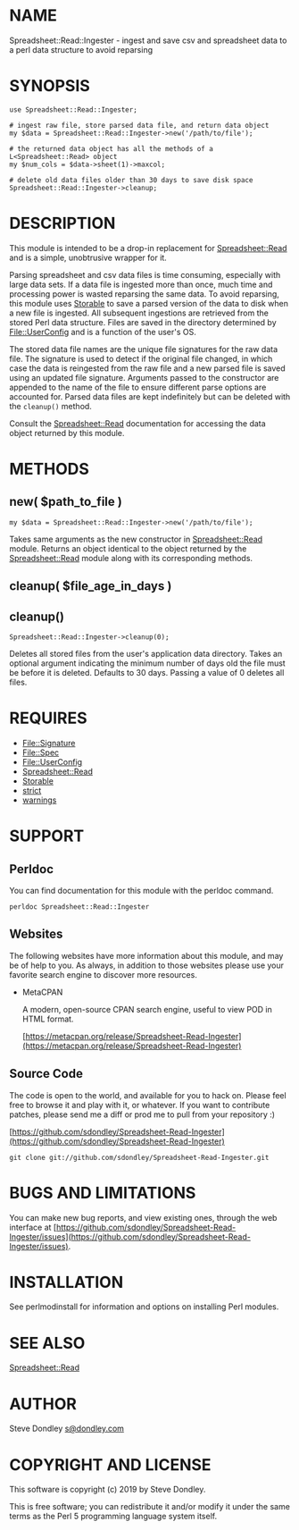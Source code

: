 # NAME

Spreadsheet::Read::Ingester - ingest and save csv and spreadsheet data to a perl data structure to avoid reparsing

# SYNOPSIS

    use Spreadsheet::Read::Ingester;

    # ingest raw file, store parsed data file, and return data object
    my $data = Spreadsheet::Read::Ingester->new('/path/to/file');

    # the returned data object has all the methods of a L<Spreadsheet::Read> object
    my $num_cols = $data->sheet(1)->maxcol;

    # delete old data files older than 30 days to save disk space
    Spreadsheet::Read::Ingester->cleanup;

# DESCRIPTION

This module is intended to be a drop-in replacement for [Spreadsheet::Read](https://metacpan.org/pod/Spreadsheet::Read) and
is a simple, unobtrusive wrapper for it.

Parsing spreadsheet and csv data files is time consuming, especially with large
data sets. If a data file is ingested more than once, much time and processing
power is wasted reparsing the same data. To avoid reparsing, this module uses
[Storable](https://metacpan.org/pod/Storable) to save a parsed version of the data to disk when a new file is
ingested. All subsequent ingestions are retrieved from the stored Perl data
structure. Files are saved in the directory determined by [File::UserConfig](https://metacpan.org/pod/File::UserConfig)
and is a function of the user's OS.

The stored data file names are the unique file signatures for the raw data file.
The signature is used to detect if the original file changed, in which case the
data is reingested from the raw file and a new parsed file is saved using an
updated file signature. Arguments passed to the constructor are appended to the
name of the file to ensure different parse options are accounted for. Parsed
data files are kept indefinitely but can be deleted with the `cleanup()`
method.

Consult the [Spreadsheet::Read](https://metacpan.org/pod/Spreadsheet::Read) documentation for accessing the data object
returned by this module.

# METHODS

## new( $path\_to\_file )

    my $data = Spreadsheet::Read::Ingester->new('/path/to/file');

Takes same arguments as the new constructor in [Spreadsheet::Read](https://metacpan.org/pod/Spreadsheet::Read) module.
Returns an object identical to the object returned by the [Spreadsheet::Read](https://metacpan.org/pod/Spreadsheet::Read)
module along with its corresponding methods.

## cleanup( $file\_age\_in\_days )

## cleanup()

    Spreadsheet::Read::Ingester->cleanup(0);

Deletes all stored files from the user's application data directory. Takes an
optional argument indicating the minimum number of days old the file must be
before it is deleted. Defaults to 30 days. Passing a value of 0 deletes all
files.

# REQUIRES

- [File::Signature](https://metacpan.org/pod/File::Signature)
- [File::Spec](https://metacpan.org/pod/File::Spec)
- [File::UserConfig](https://metacpan.org/pod/File::UserConfig)
- [Spreadsheet::Read](https://metacpan.org/pod/Spreadsheet::Read)
- [Storable](https://metacpan.org/pod/Storable)
- [strict](https://metacpan.org/pod/strict)
- [warnings](https://metacpan.org/pod/warnings)

# SUPPORT

## Perldoc

You can find documentation for this module with the perldoc command.

    perldoc Spreadsheet::Read::Ingester

## Websites

The following websites have more information about this module, and may be of help to you. As always,
in addition to those websites please use your favorite search engine to discover more resources.

- MetaCPAN

    A modern, open-source CPAN search engine, useful to view POD in HTML format.

    [https://metacpan.org/release/Spreadsheet-Read-Ingester](https://metacpan.org/release/Spreadsheet-Read-Ingester)

## Source Code

The code is open to the world, and available for you to hack on. Please feel free to browse it and play
with it, or whatever. If you want to contribute patches, please send me a diff or prod me to pull
from your repository :)

[https://github.com/sdondley/Spreadsheet-Read-Ingester](https://github.com/sdondley/Spreadsheet-Read-Ingester)

    git clone git://github.com/sdondley/Spreadsheet-Read-Ingester.git

# BUGS AND LIMITATIONS

You can make new bug reports, and view existing ones, through the
web interface at [https://github.com/sdondley/Spreadsheet-Read-Ingester/issues](https://github.com/sdondley/Spreadsheet-Read-Ingester/issues).

# INSTALLATION

See perlmodinstall for information and options on installing Perl modules.

# SEE ALSO

[Spreadsheet::Read](https://metacpan.org/pod/Spreadsheet::Read)

# AUTHOR

Steve Dondley <s@dondley.com>

# COPYRIGHT AND LICENSE

This software is copyright (c) 2019 by Steve Dondley.

This is free software; you can redistribute it and/or modify it under
the same terms as the Perl 5 programming language system itself.
